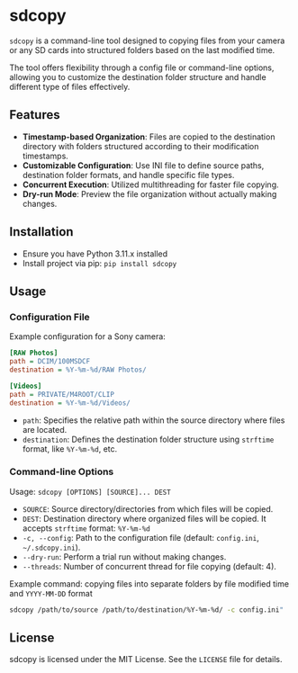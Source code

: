 # sdcopy

`sdcopy` is a command-line tool designed to copying files from your camera or any SD cards
into structured folders based on the last modified time.

The tool offers flexibility through a config file or command-line options,
allowing you to customize the destination folder structure and handle different type of files effectively.

## Features

- **Timestamp-based Organization**: Files are copied to the destination directory with folders
  structured according to their modification timestamps.
- **Customizable Configuration**: Use INI file to define source paths, destination folder formats,
  and handle specific file types.
- **Concurrent Execution**: Utilized multithreading for faster file copying.
- **Dry-run Mode**: Preview the file organization without actually making changes.

## Installation

- Ensure you have Python 3.11.x installed
- Install project via pip: `pip install sdcopy`

## Usage

### Configuration File

Example configuration for a Sony camera:

```ini
[RAW Photos]
path = DCIM/100MSDCF
destination = %Y-%m-%d/RAW Photos/

[Videos]
path = PRIVATE/M4ROOT/CLIP
destination = %Y-%m-%d/Videos/
```

* `path`: Specifies the relative path within the source directory where files are located.
* `destination`: Defines the destination folder structure using `strftime` format, like `%Y-%m-%d`, etc.

### Command-line Options

Usage: `sdcopy [OPTIONS] [SOURCE]... DEST`

* `SOURCE`: Source directory/directories from which files will be copied.
* `DEST`: Destination directory where organized files will be copied. It accepts `strftime` format: `%Y-%m-%d`
* `-c, --config`: Path to the configuration file (default: `config.ini`, `~/.sdcopy.ini`).
* `--dry-run`: Perform a trial run without making changes.
* `--threads`: Number of concurrent thread for file copying (default: 4).

Example command: copying files into separate folders by file modified time and `YYYY-MM-DD` format 
```bash
sdcopy /path/to/source /path/to/destination/%Y-%m-%d/ -c config.ini"
```

## License

sdcopy is licensed under the MIT License. See the `LICENSE` file for details.

